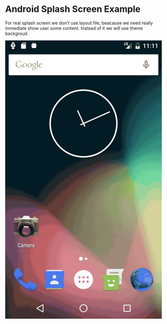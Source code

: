 # Android Splash Screen Example

For real splash screen we don't use layout file, beacause we need really immediate show user some content. Instead of it we will use theme backgroud.

![](art/splash.gif) 

